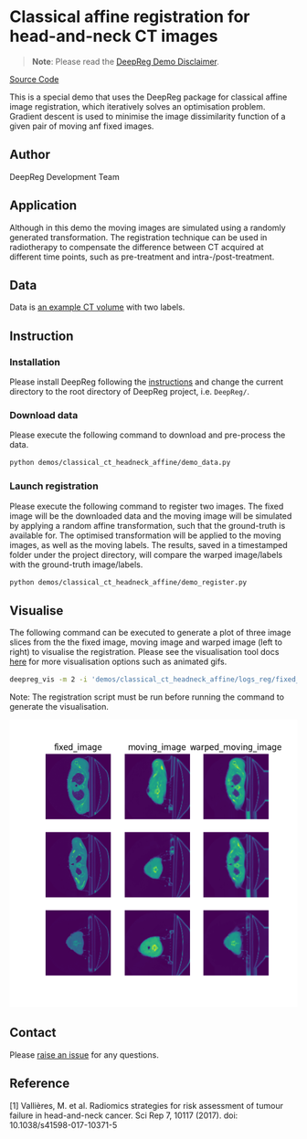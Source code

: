 # Classical affine registration for head-and-neck CT images

> **Note**: Please read the
> [DeepReg Demo Disclaimer](introduction.html#demo-disclaimer).

[Source Code](https://github.com/DeepRegNet/DeepReg/tree/main/demos/classical_ct_headneck_affine)

This is a special demo that uses the DeepReg package for classical affine image
registration, which iteratively solves an optimisation problem. Gradient descent is used
to minimise the image dissimilarity function of a given pair of moving anf fixed images.

## Author

DeepReg Development Team

## Application

Although in this demo the moving images are simulated using a randomly generated
transformation. The registration technique can be used in radiotherapy to compensate the
difference between CT acquired at different time points, such as pre-treatment and
intra-/post-treatment.

## Data

Data is
[an example CT volume](https://wiki.cancerimagingarchive.net/display/Public/Head-Neck-PET-CT)
with two labels.

## Instruction

### Installation

Please install DeepReg following the [instructions](../getting_started/install.html) and
change the current directory to the root directory of DeepReg project, i.e. `DeepReg/`.

### Download data

Please execute the following command to download and pre-process the data.

```bash
python demos/classical_ct_headneck_affine/demo_data.py
```

### Launch registration

Please execute the following command to register two images. The fixed image will be the
downloaded data and the moving image will be simulated by applying a random affine
transformation, such that the ground-truth is available for. The optimised
transformation will be applied to the moving images, as well as the moving labels. The
results, saved in a timestamped folder under the project directory, will compare the
warped image/labels with the ground-truth image/labels.

```bash
python demos/classical_ct_headneck_affine/demo_register.py
```

## Visualise

The following command can be executed to generate a plot of three image slices from the the fixed image, moving image and warped image (left to right) to visualise the registration. Please see the visualisation tool docs [here](https://github.com/DeepRegNet/DeepReg/blob/main/docs/source/docs/visualisation_tool.md) for more visualisation options such as animated gifs. 

```bash
deepreg_vis -m 2 -i 'demos/classical_ct_headneck_affine/logs_reg/fixed_image.nii.gz, demos/classical_ct_headneck_affine/logs_reg/moving_image.nii.gz, demos/classical_ct_headneck_affine/logs_reg/warped_moving_image.nii.gz' --slice-inds '4, 8, 12' -s demos/classical_ct_headneck_affine/logs_reg
```

Note: The registration script must be run before running the command to generate the visualisation.

![plot](../assets/classical_ct_headneck_affine.png)

## Contact

Please [raise an issue](https://github.com/DeepRegNet/DeepReg/issues/new/choose) for any
questions.

## Reference

[1] Vallières, M. et al. Radiomics strategies for risk assessment of tumour failure in
head-and-neck cancer. Sci Rep 7, 10117 (2017). doi: 10.1038/s41598-017-10371-5
